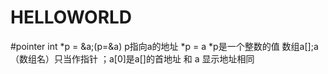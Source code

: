# HELLOWORLD
#pointer
int *p = &a;(p=&a)
p指向a的地址
*p = a  *p是一个整数的值
数组a[];a（数组名）只当作指针 ；a[0]是a[]的首地址 和 a 显示地址相同
